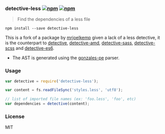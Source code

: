 ### detective-less [![npm](http://img.shields.io/npm/v/detective-less.svg)](https://npmjs.org/package/detective-less) [![npm](http://img.shields.io/npm/dm/detective-less.svg)](https://npmjs.org/package/detective-less)

> Find the dependencies of a less file

`npm install --save detective-less`

This is a fork of a package by [mrjoelkemp](https://github.com/mrjoelkemp/) given a lack of a less detective, it is the counterpart to  [detective](https://github.com/substack/node-detective), [detective-amd](https://github.com/mrjoelkemp/node-detective-amd), [detective-sass](https://github.com/mrjoelkemp/node-detective-sass), [detective-scss](https://github.com/mrjoelkemp/node-detective-scss) and [detective-es6](https://github.com/mrjoelkemp/node-detective-es6).

* The AST is generated using the [gonzales-pe](https://github.com/tonyganch/gonzales-pe) parser.

### Usage

```js
var detective = require('detective-less');

var content = fs.readFileSync('styles.less', 'utf8');

// list of imported file names (ex: 'foo.less', 'foo', etc)
var dependencies = detective(content);
```

### License

MIT
